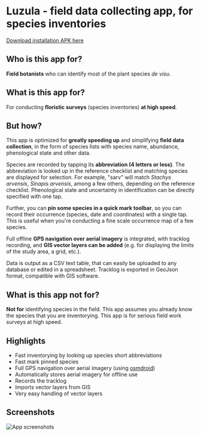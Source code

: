 # Luzula - field data collecting app, for species inventories
[Download installation APK here](https://flora-on.pt/app-release.apk)

## Who is this app for?

**Field botanists** who can identify most of the plant species *de visu*.

## What is this app for?

For conducting **floristic surveys** (species inventories) **at high speed**.

## But how?

This app is optimized for **greatly speeding up** and simplifying **field data collection**, in the form of species lists with
species name, abundance, phenological state and other data.

Species are recorded by tapping its **abbreviation (4 letters or less)**. The abbreviation is looked up in the reference
checklist and matching species are displayed for selection. For example, "sarv" will match *Stachys arvensis*,
*Sinapis arvensis*, among a few others, depending on the reference checklist.
Phenological state and uncertainty in identification can be directly specified with one tap.

Further, you can **pin some species in a quick mark toolbar**, so you can record their occurrence (species, date and coordinates)
with a single tap. This is useful when you're conducting a fine scale occurrence map of a few species.

Full offline **GPS navigation over aerial imagery** is integrated, with tracklog recording, and **GIS vector layers can be added**
(e.g. for displaying the limits of the study area, a grid, etc.).

Data is output as a CSV text table, that can easily be uploaded to any database or edited in a spreadsheet. Tracklog is exported in GeoJson format,
compatible with GIS software.

## What is this app not for?

**Not for** identifying species in the field. This app assumes you already know the species that you are inventorying.
This app is for serious field work surveys at high speed.

## Highlights
* Fast inventorying by looking up species short abbreviations
* Fast mark pinned species
* Full GPS navigation over aerial imagery (using [osmdroid](https://github.com/osmdroid/osmdroid))
* Automatically stores aerial imagery for offline use
* Records the tracklog
* Imports vector layers from GIS
* Very easy handling of vector layers

## Screenshots
![App screenshots](https://flora-on.pt/images/homem-luzula-guide.jpg)

